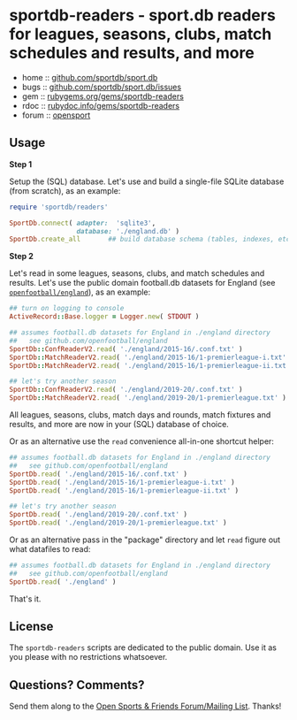 # sportdb-readers - sport.db readers for leagues, seasons, clubs, match schedules and results, and more


* home  :: [github.com/sportdb/sport.db](https://github.com/sportdb/sport.db)
* bugs  :: [github.com/sportdb/sport.db/issues](https://github.com/sportdb/sport.db/issues)
* gem   :: [rubygems.org/gems/sportdb-readers](https://rubygems.org/gems/sportdb-readers)
* rdoc  :: [rubydoc.info/gems/sportdb-readers](http://rubydoc.info/gems/sportdb-readers)
* forum :: [opensport](http://groups.google.com/group/opensport)



## Usage


**Step 1**

Setup the (SQL) database. Let's use and build a single-file SQLite database (from scratch),
as an example:

``` ruby
require 'sportdb/readers'

SportDb.connect( adapter:  'sqlite3',
                 database: './england.db' )
SportDb.create_all       ## build database schema (tables, indexes, etc.)
```

**Step 2**

Let's read in some leagues, seasons, clubs, and match schedules and results.
Let's use the public domain football.db datasets for England (see [`openfootball/england`](https://github.com/openfootball/england)), as an example:


``` ruby
## turn on logging to console
ActiveRecord::Base.logger = Logger.new( STDOUT )

## assumes football.db datasets for England in ./england directory
##   see github.com/openfootball/england
SportDb::ConfReaderV2.read( './england/2015-16/.conf.txt' )
SportDb::MatchReaderV2.read( './england/2015-16/1-premierleague-i.txt' )
SportDb::MatchReaderV2.read( './england/2015-16/1-premierleague-ii.txt' )

## let's try another season
SportDb::ConfReaderV2.read( './england/2019-20/.conf.txt' )
SportDb::MatchReaderV2.read( './england/2019-20/1-premierleague.txt' )
```

All leagues, seasons, clubs, match days and rounds, match fixtures and results,
and more are now in your (SQL) database of choice.


Or as an alternative use the `read` convenience all-in-one shortcut helper:

``` ruby
## assumes football.db datasets for England in ./england directory
##   see github.com/openfootball/england
SportDb.read( './england/2015-16/.conf.txt' )
SportDb.read( './england/2015-16/1-premierleague-i.txt' )
SportDb.read( './england/2015-16/1-premierleague-ii.txt' )

## let's try another season
SportDb.read( './england/2019-20/.conf.txt' )
SportDb.read( './england/2019-20/1-premierleague.txt' )
```

Or as an alternative pass in the "package" directory and let `read` figure
out what datafiles to read:

``` ruby
## assumes football.db datasets for England in ./england directory
##   see github.com/openfootball/england
SportDb.read( './england' )
```

That's it.



## License

The `sportdb-readers` scripts are dedicated to the public domain.
Use it as you please with no restrictions whatsoever.


## Questions? Comments?

Send them along to the
[Open Sports & Friends Forum/Mailing List](http://groups.google.com/group/opensport).
Thanks!
